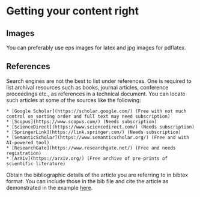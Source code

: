 # Getting your content right

## Images

You can preferably use eps images for latex and jpg images for pdflatex. 

## References

Search engines are not the best to list under references. One is required to list archival resources such as books, journal articles, conference proceedings etc., as references in a technical document. You can locate such articles at some of the sources like the following:

    * [Google Scholar](https://scholar.google.com/) (Free with not much control on sorting order and full text may need subscription)
    * [Scopus](https://www.scopus.com/) (Needs subscription)
    * [ScienceDirect](https://www.sciencedirect.com/) (Needs subscription)
    * [SpringerLink](https://link.springer.com/) (Needs subscription)
    * [SemanticScholar](https://www.semanticscholar.org/) (Free and with AI-powered tool)
    * [ResearchGate](https://www.researchgate.net/) (Free and needs registration)
    * [ArXiv](https://arxiv.org/) (Free archive of pre-prints of scientific literature)

Obtain the bibliographic details of the article you are referring to in bibtex format. You can include those in the bib file and cite the article as demonstrated in the example [here](https://github.com/gphanikumar/MM2090/blob/master/latex).
